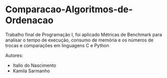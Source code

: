 # Comparacao-Algoritmos-de-Ordenacao
Trabalho final de Programação I, foi aplicado Métricas de Benchmark para analisar o tempo de execução, consumo de memória e os números de trocas e comparações em linguagens C e Python

Autores:
- Itallo do Nascimento
- Kamila Sarmanho
